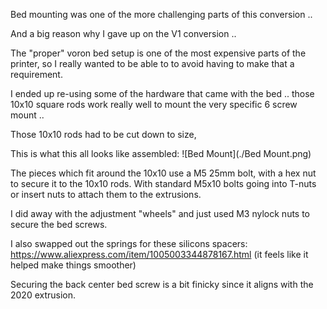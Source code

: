 Bed mounting was one of the more challenging parts of this conversion .. 

And a big reason why I gave up on the V1 conversion .. 

The "proper" voron bed setup is one of the most expensive parts of the printer, so I really wanted to be able to to avoid having to make that a requirement.

I ended up re-using some of the hardware that came with the bed .. those 10x10 square rods work really well to mount the very specific 6 screw mount .. 

Those 10x10 rods had to be cut down to size,

This is what this all looks like assembled:
![Bed Mount](./Bed Mount.png)

The pieces which fit around the 10x10 use a M5 25mm bolt, with a hex nut to secure it to the 10x10 rods.
With standard M5x10 bolts going into T-nuts or insert nuts to attach them to the extrusions.

I did away with the adjustment "wheels" and just used M3 nylock nuts to secure the bed screws.

I also swapped out the springs for these silicons spacers: https://www.aliexpress.com/item/1005003344878167.html
(it feels like it helped make things smoother)

Securing the back center bed screw is a bit finicky since it aligns with the 2020 extrusion.